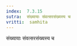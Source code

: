 ```yaml
---
index:  7.3.15
sutra:  संख्यायाः संवत्सरसंख्यस्य च
vritti:  samhita 
---
```


संख्यायाः संवत्सरसंख्यस्य च

